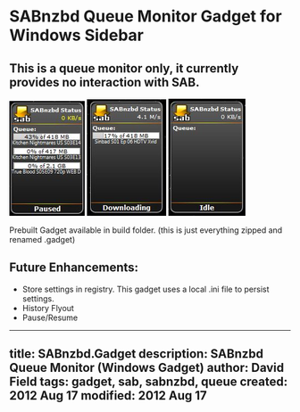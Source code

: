 SABnzbd Queue Monitor Gadget for Windows Sidebar
=========

## This is a queue monitor only, it currently provides no interaction with SAB.

![SABnzbdGad ss](https://github.com/fuzion9/SABnzbd.Gadget/raw/master/images/ss.jpg)
![SABnzbdGad ss2](https://github.com/fuzion9/SABnzbd.Gadget/raw/master/images/ss2.jpg)
![SABnzbdGad ss3](https://github.com/fuzion9/SABnzbd.Gadget/raw/master/images/ss3.JPG)

Prebuilt Gadget available in build folder. (this is just everything zipped and renamed .gadget)

Future Enhancements:
--------------------
* Store settings in registry.  This gadget uses a local .ini file to persist settings.
* History Flyout
* Pause/Resume



---
title: SABnzbd.Gadget
description: SABnzbd Queue Monitor (Windows Gadget)
author: David Field
tags: gadget, sab, sabnzbd, queue
created:  2012 Aug 17
modified: 2012 Aug 17
---